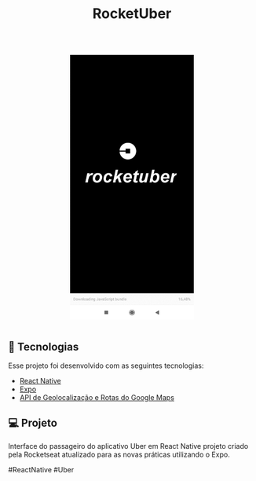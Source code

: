 <h1 align="center">
    RocketUber
</h1>


<br>

<p align="center">
  <img alt="Frontend" src="./image.gif" width="50%" style="padding: 10px">
</p>

## :rocket: Tecnologias

Esse projeto foi desenvolvido com as seguintes tecnologias:

- [React Native](https://facebook.github.io/react-native/)
- [Expo](https://expo.io/)
- [API de Geolocalização e Rotas do Google Maps](https://cloud.google.com/maps-platform?hl=pt-br)

## 💻 Projeto

Interface do passageiro do aplicativo Uber em React Native projeto criado pela Rocketseat atualizado para as novas práticas utilizando o Expo. 

 #ReactNative #Uber
